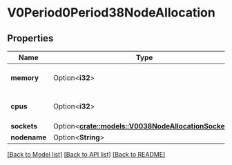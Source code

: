 # V0Period0Period38NodeAllocation

## Properties

Name | Type | Description | Notes
------------ | ------------- | ------------- | -------------
**memory** | Option<**i32**> | amount of assigned job memory | [optional]
**cpus** | Option<**i32**> | number of assigned job CPUs | [optional]
**sockets** | Option<[**crate::models::V0038NodeAllocationSockets**](v0_0_38_node_allocation_sockets.md)> |  | [optional]
**nodename** | Option<**String**> | node name | [optional]

[[Back to Model list]](../README.md#documentation-for-models) [[Back to API list]](../README.md#documentation-for-api-endpoints) [[Back to README]](../README.md)


